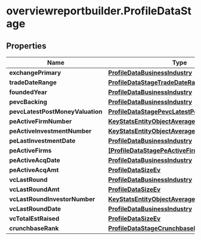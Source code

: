 # overviewreportbuilder.ProfileDataStage

## Properties

Name | Type | Description | Notes
------------ | ------------- | ------------- | -------------
**exchangePrimary** | [**ProfileDataBusinessIndustry**](ProfileDataBusinessIndustry.md) |  | 
**tradeDateRange** | [**ProfileDataStageTradeDateRange**](ProfileDataStageTradeDateRange.md) |  | 
**foundedYear** | [**ProfileDataBusinessIndustry**](ProfileDataBusinessIndustry.md) |  | 
**pevcBacking** | [**ProfileDataBusinessIndustry**](ProfileDataBusinessIndustry.md) |  | 
**pevcLatestPostMoneyValuation** | [**ProfileDataStagePevcLatestPostMoneyValuation**](ProfileDataStagePevcLatestPostMoneyValuation.md) |  | [optional] 
**peActiveFirmNumber** | [**KeyStatsEntityObjectAverageDailyVolValue**](KeyStatsEntityObjectAverageDailyVolValue.md) |  | [optional] 
**peActiveInvestmentNumber** | [**KeyStatsEntityObjectAverageDailyVolValue**](KeyStatsEntityObjectAverageDailyVolValue.md) |  | [optional] 
**peLastInvestmentDate** | [**ProfileDataBusinessIndustry**](ProfileDataBusinessIndustry.md) |  | [optional] 
**peActiveFirms** | [**[ProfileDataStagePeActiveFirms]**](ProfileDataStagePeActiveFirms.md) |  | [optional] 
**peActiveAcqDate** | [**ProfileDataBusinessIndustry**](ProfileDataBusinessIndustry.md) |  | [optional] 
**peActiveAcqAmt** | [**ProfileDataSizeEv**](ProfileDataSizeEv.md) |  | [optional] 
**vcLastRound** | [**ProfileDataBusinessIndustry**](ProfileDataBusinessIndustry.md) |  | [optional] 
**vcLastRoundAmt** | [**ProfileDataSizeEv**](ProfileDataSizeEv.md) |  | [optional] 
**vcLastRoundInvestorNumber** | [**KeyStatsEntityObjectAverageDailyVolValue**](KeyStatsEntityObjectAverageDailyVolValue.md) |  | [optional] 
**vcLastRoundDate** | [**ProfileDataBusinessIndustry**](ProfileDataBusinessIndustry.md) |  | [optional] 
**vcTotalEstRaised** | [**ProfileDataSizeEv**](ProfileDataSizeEv.md) |  | [optional] 
**crunchbaseRank** | [**ProfileDataStageCrunchbaseRank**](ProfileDataStageCrunchbaseRank.md) |  | [optional] 


